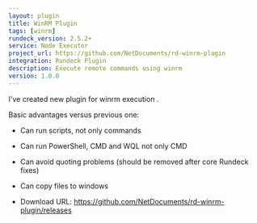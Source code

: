 ```yaml
---
layout: plugin
title: WinRM Plugin
tags: [winrm]
rundeck_version: 2.5.2+
service: Node Executor
project_url: https://github.com/NetDocuments/rd-winrm-plugin
integration: Rundeck Plugin
description: Execute remote commands using winrm
version: 1.0.0
---
```


I've created  new plugin for winrm execution . 

Basic advantages versus previous one:

* Can run scripts, not only commands
* Can run PowerShell, CMD and WQL not only CMD
* Can avoid quoting problems (should be removed after core Rundeck fixes)
* Can copy files to windows


* Download URL: https://github.com/NetDocuments/rd-winrm-plugin/releases
